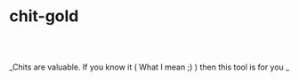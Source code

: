 # chit-gold

<br>
<br>

_Chits are valuable. If you know it ( What I mean ;) ) then this tool is for you _
